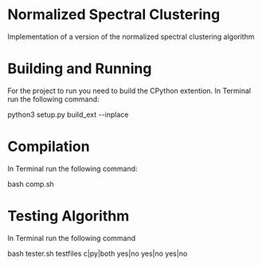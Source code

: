 # Normalized Spectral Clustering
Implementation of a version of the normalized spectral clustering algorithm

# Building and Running
For the project to run you need to build the CPython extention.
In Terminal run the following command:

python3 setup.py build_ext --inplace

# Compilation
In Terminal run the following command:

bash comp.sh

# Testing Algorithm
In Terminal run the following command

bash tester.sh testfiles c|py|both yes|no yes|no yes|no

